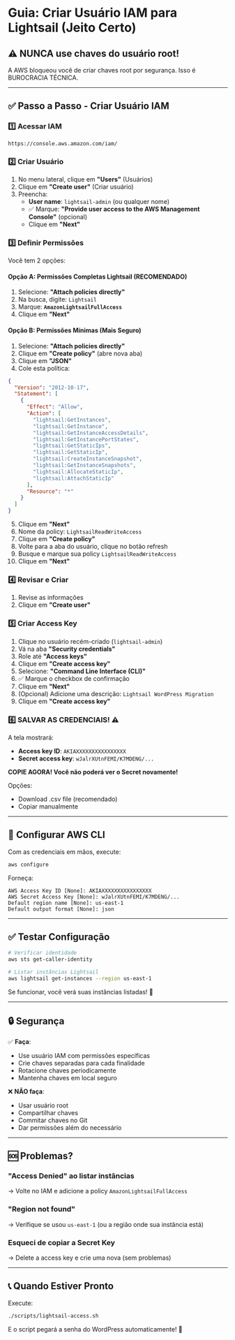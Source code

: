 # Guia: Criar Usuário IAM para Lightsail (Jeito Certo)

## ⚠️ NUNCA use chaves do usuário root!

A AWS bloqueou você de criar chaves root por segurança. Isso é BUROCRACIA TÉCNICA.

---

## ✅ Passo a Passo - Criar Usuário IAM

### 1️⃣ Acessar IAM
```
https://console.aws.amazon.com/iam/
```

### 2️⃣ Criar Usuário

1. No menu lateral, clique em **"Users"** (Usuários)
2. Clique em **"Create user"** (Criar usuário)
3. Preencha:
   - **User name**: `lightsail-admin` (ou qualquer nome)
   - ✅ Marque: **"Provide user access to the AWS Management Console"** (opcional)
   - Clique em **"Next"**

### 3️⃣ Definir Permissões

Você tem 2 opções:

#### Opção A: Permissões Completas Lightsail (RECOMENDADO)

1. Selecione: **"Attach policies directly"**
2. Na busca, digite: `Lightsail`
3. Marque: **`AmazonLightsailFullAccess`**
4. Clique em **"Next"**

#### Opção B: Permissões Mínimas (Mais Seguro)

1. Selecione: **"Attach policies directly"**
2. Clique em **"Create policy"** (abre nova aba)
3. Clique em **"JSON"**
4. Cole esta política:

```json
{
  "Version": "2012-10-17",
  "Statement": [
    {
      "Effect": "Allow",
      "Action": [
        "lightsail:GetInstances",
        "lightsail:GetInstance",
        "lightsail:GetInstanceAccessDetails",
        "lightsail:GetInstancePortStates",
        "lightsail:GetStaticIps",
        "lightsail:GetStaticIp",
        "lightsail:CreateInstanceSnapshot",
        "lightsail:GetInstanceSnapshots",
        "lightsail:AllocateStaticIp",
        "lightsail:AttachStaticIp"
      ],
      "Resource": "*"
    }
  ]
}
```

5. Clique em **"Next"**
6. Nome da policy: `LightsailReadWriteAccess`
7. Clique em **"Create policy"**
8. Volte para a aba do usuário, clique no botão refresh
9. Busque e marque sua policy `LightsailReadWriteAccess`
10. Clique em **"Next"**

### 4️⃣ Revisar e Criar

1. Revise as informações
2. Clique em **"Create user"**

### 5️⃣ Criar Access Key

1. Clique no usuário recém-criado (`lightsail-admin`)
2. Vá na aba **"Security credentials"**
3. Role até **"Access keys"**
4. Clique em **"Create access key"**
5. Selecione: **"Command Line Interface (CLI)"**
6. ✅ Marque o checkbox de confirmação
7. Clique em **"Next"**
8. (Opcional) Adicione uma descrição: `Lightsail WordPress Migration`
9. Clique em **"Create access key"**

### 6️⃣ SALVAR AS CREDENCIAIS! ⚠️

A tela mostrará:
- **Access key ID**: `AKIAXXXXXXXXXXXXXXXX`
- **Secret access key**: `wJalrXUtnFEMI/K7MDENG/...`

**COPIE AGORA! Você não poderá ver o Secret novamente!**

Opções:
- Download .csv file (recomendado)
- Copiar manualmente

---

## 🚀 Configurar AWS CLI

Com as credenciais em mãos, execute:

```bash
aws configure
```

Forneça:
```
AWS Access Key ID [None]: AKIAXXXXXXXXXXXXXXXX
AWS Secret Access Key [None]: wJalrXUtnFEMI/K7MDENG/...
Default region name [None]: us-east-1
Default output format [None]: json
```

---

## ✅ Testar Configuração

```bash
# Verificar identidade
aws sts get-caller-identity

# Listar instâncias Lightsail
aws lightsail get-instances --region us-east-1
```

Se funcionar, você verá suas instâncias listadas! 🎉

---

## 🔒 Segurança

✅ **Faça**:
- Use usuário IAM com permissões específicas
- Crie chaves separadas para cada finalidade
- Rotacione chaves periodicamente
- Mantenha chaves em local seguro

❌ **NÃO faça**:
- Usar usuário root
- Compartilhar chaves
- Commitar chaves no Git
- Dar permissões além do necessário

---

## 🆘 Problemas?

### "Access Denied" ao listar instâncias
→ Volte no IAM e adicione a policy `AmazonLightsailFullAccess`

### "Region not found"
→ Verifique se usou `us-east-1` (ou a região onde sua instância está)

### Esqueci de copiar a Secret Key
→ Delete a access key e crie uma nova (sem problemas)

---

## 📞 Quando Estiver Pronto

Execute:
```bash
./scripts/lightsail-access.sh
```

E o script pegará a senha do WordPress automaticamente! 🚀
